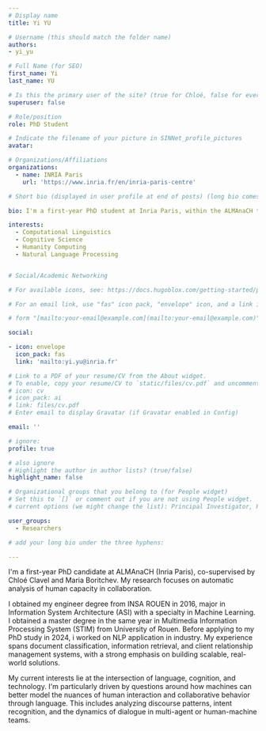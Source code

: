 ```yaml
---
# Display name
title: Yi YU

# Username (this should match the folder name)
authors:
- yi_yu

# Full Name (for SEO)
first_name: Yi
last_name: YU

# Is this the primary user of the site? (true for Chloé, false for everyone else)
superuser: false

# Role/position
role: PhD Student

# Indicate the filename of your picture in SINNet_profile_pictures
avatar:

# Organizations/Affiliations
organizations:
  - name: INRIA Paris
    url: 'https://www.inria.fr/en/inria-paris-centre'

# Short bio (displayed in user profile at end of posts) (long bio comes later)

bio: I'm a first-year PhD student at Inria Paris, within the ALMAnaCH team. My research focuses on analyzing human capacity in collaboration using conversational data. 

interests:
  - Computational Linguistics
  - Cognitive Science
  - Humanity Computing
  - Natural Language Processing


# Social/Academic Networking

# For available icons, see: https://docs.hugoblox.com/getting-started/page-builder/#icons

# For an email link, use "fas" icon pack, "envelope" icon, and a link in the

# form "[mailto:your-email@example.com](mailto:your-email@example.com)" or "#contact" for contact widget.

social:

- icon: envelope
  icon_pack: fas
  link: 'mailto:yi.yu@inria.fr'

# Link to a PDF of your resume/CV from the About widget.
# To enable, copy your resume/CV to `static/files/cv.pdf` and uncomment the lines below.
# icon: cv
# icon_pack: ai
# link: files/cv.pdf
# Enter email to display Gravatar (if Gravatar enabled in Config)

email: ''

# ignore:
profile: true

# also ignore
# Highlight the author in author lists? (true/false)
highlight_name: false

# Organizational groups that you belong to (for People widget)
# Set this to `[]` or comment out if you are not using People widget.
# current options (we might change the list): Principal Investigator, Researchers, Grad Students, Administration, Visitors, Alumni.

user_groups:
  - Researchers

# add your long bio under the three hyphens:

---
```


I'm a first-year PhD candidate at ALMAnaCH (Inria Paris), co-supervised by Chloé Clavel and Maria Boritchev. My research focuses on automatic analysis of human capacity in collaboration.

I obtained my engineer degree from INSA ROUEN in 2016, major in Information System Architecture (ASI) with a specialty in Machine Learning. I obtained a master degree in the same year in Multimedia Information Processing System (STIM) from University of Rouen. Before applying to my PhD study in 2024, i worked on NLP application in industry. My experience spans document classification, information retrieval, and client relationship management systems, with a strong emphasis on building scalable, real-world solutions.

My current interests lie at the intersection of language, cognition, and technology. I'm particularly driven by questions around how machines can better model the nuances of human interaction and collaborative behavior through language. This includes analyzing discourse patterns, intent recognition, and the dynamics of dialogue in multi-agent or human-machine teams.
